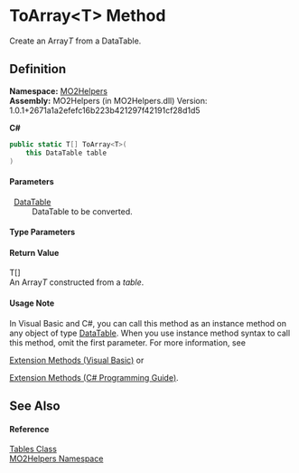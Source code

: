 # ToArray&lt;T&gt; Method


Create an Array*T* from a DataTable.



## Definition
**Namespace:** <a href="bf0167f1-4967-5ff5-f4a0-31ea501661d0">MO2Helpers</a>  
**Assembly:** MO2Helpers (in MO2Helpers.dll) Version: 1.0.1+2671a1a2efefc16b223b421297f42191cf28d1d5

**C#**
``` C#
public static T[] ToArray<T>(
	this DataTable table
)

```



#### Parameters
<dl><dt>  <a href="https://learn.microsoft.com/dotnet/api/system.data.datatable" target="_blank" rel="noopener noreferrer">DataTable</a></dt><dd>DataTable to be converted.</dd></dl>

#### Type Parameters
<dl><dt /><dd /></dl>

#### Return Value
T[]  
An Array*T* constructed from a *table*.

#### Usage Note
In Visual Basic and C#, you can call this method as an instance method on any object of type <a href="https://learn.microsoft.com/dotnet/api/system.data.datatable" target="_blank" rel="noopener noreferrer">DataTable</a>. When you use instance method syntax to call this method, omit the first parameter. For more information, see <a href="https://docs.microsoft.com/dotnet/visual-basic/programming-guide/language-features/procedures/extension-methods" target="_blank" rel="noopener noreferrer">

Extension Methods (Visual Basic)</a> or <a href="https://docs.microsoft.com/dotnet/csharp/programming-guide/classes-and-structs/extension-methods" target="_blank" rel="noopener noreferrer">

Extension Methods (C# Programming Guide)</a>.

## See Also


#### Reference
<a href="9aae0e58-32b1-ea90-c145-435216cffb3f">Tables Class</a>  
<a href="bf0167f1-4967-5ff5-f4a0-31ea501661d0">MO2Helpers Namespace</a>  
